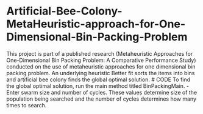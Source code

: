 # Artificial-Bee-Colony-MetaHeuristic-approach-for-One-Dimensional-Bin-Packing-Problem
This project is part of a published research (Metaheuristic Approaches for One-Dimensional Bin Packing Problem: A Comparative Performance Study) conducted on the use of metaheuristic approaches for one dimensional bin packing problem. An underlying heuristic Better fit sorts the items into bins and artificial bee colony finds the global optimal solution.  # CODE To find the global optimal solution, run the main method titled BinPackingMain. - Enter swarm size and number of cycles. These values determine size of the population being searched and the number of cycles determines how many times to search.
